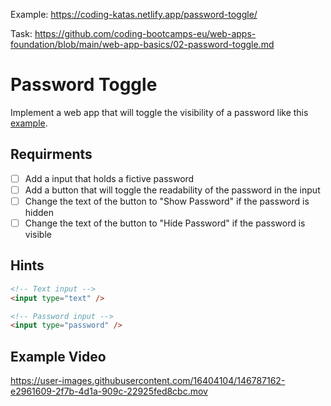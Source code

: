 Example: https://coding-katas.netlify.app/password-toggle/

Task:
https://github.com/coding-bootcamps-eu/web-apps-foundation/blob/main/web-app-basics/02-password-toggle.md

# Password Toggle

Implement a web app that will toggle the visibility of a password like this [example](https://coding-katas.netlify.app/password-toggle/).

## Requirments

- [ ] Add a input that holds a fictive password
- [ ] Add a button that will toggle the readability of the password in the input
- [ ] Change the text of the button to "Show Password" if the password is hidden
- [ ] Change the text of the button to "Hide Password" if the password is visible

## Hints

```html
<!-- Text input -->
<input type="text" />

<!-- Password input -->
<input type="password" />
```

## Example Video

https://user-images.githubusercontent.com/16404104/146787162-e2961609-2f7b-4d1a-909c-22925fed8cbc.mov
